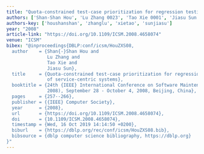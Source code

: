 ```yaml
---
title: "Quota-constrained test-case prioritization for regression testing of service-centric systems"
authors: ['Shan-Shan Hou', 'Lu Zhang 0023', 'Tao Xie 0001', 'Jiasu Sun']
authors-key: ['houshanshan', 'zhanglu', 'xietao', 'sunjiasu']
year: "2008"
article-link: "https://doi.org/10.1109/ICSM.2008.4658074"
venue: "ICSM"
bibex: "@inproceedings{DBLP:conf/icsm/HouZXS08,
  author    = {Shan{-}Shan Hou and
               Lu Zhang and
               Tao Xie and
               Jiasu Sun},
  title     = {Quota-constrained test-case prioritization for regression testing
               of service-centric systems},
  booktitle = {24th {IEEE} International Conference on Software Maintenance {(ICSM}
               2008), September 28 - October 4, 2008, Beijing, China},
  pages     = {257--266},
  publisher = {{IEEE} Computer Society},
  year      = {2008},
  url       = {https://doi.org/10.1109/ICSM.2008.4658074},
  doi       = {10.1109/ICSM.2008.4658074},
  timestamp = {Wed, 16 Oct 2019 14:14:50 +0200},
  biburl    = {https://dblp.org/rec/conf/icsm/HouZXS08.bib},
  bibsource = {dblp computer science bibliography, https://dblp.org}
}"
---
```

